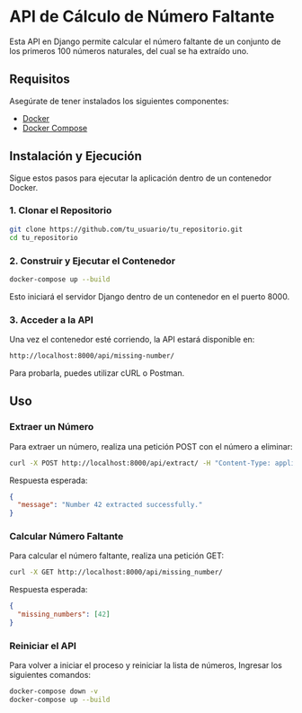 # API de Cálculo de Número Faltante

Esta API en Django permite calcular el número faltante de un conjunto de los primeros 100 números naturales, del cual se ha extraído uno.

## Requisitos

Asegúrate de tener instalados los siguientes componentes:

- [Docker](https://docs.docker.com/get-docker/)
- [Docker Compose](https://docs.docker.com/compose/install/)

## Instalación y Ejecución

Sigue estos pasos para ejecutar la aplicación dentro de un contenedor Docker.

### 1. Clonar el Repositorio

```sh
git clone https://github.com/tu_usuario/tu_repositorio.git
cd tu_repositorio
```

### 2. Construir y Ejecutar el Contenedor

```sh
docker-compose up --build
```
Esto iniciará el servidor Django dentro de un contenedor en el puerto 8000.

### 3. Acceder a la API

Una vez el contenedor esté corriendo, la API estará disponible en:

```sh
http://localhost:8000/api/missing-number/
```

Para probarla, puedes utilizar cURL o Postman.

## Uso

### Extraer un Número
Para extraer un número, realiza una petición POST con el número a eliminar:

```sh
curl -X POST http://localhost:8000/api/extract/ -H "Content-Type: application/json" -d '{"number": 42}'
```

Respuesta esperada:
```json
{
  "message": "Number 42 extracted successfully."
}
```

### Calcular Número Faltante
Para calcular el número faltante, realiza una petición GET:
```sh
curl -X GET http://localhost:8000/api/missing_number/
```

Respuesta esperada:
```json
{
  "missing_numbers": [42]
}
```

### Reiniciar el API
Para volver a iniciar el proceso y reiniciar la lista de números, Ingresar los siguientes comandos:

```sh
docker-compose down -v
docker-compose up --build
```